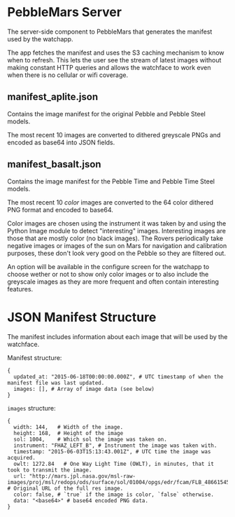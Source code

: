 # PebbleMars Server

The server-side component to PebbleMars that generates the manifest used by the watchapp.

The app fetches the manifest and uses the S3 caching mechanism to know when to refresh.  This lets the user see the stream of latest images without making constant HTTP queries and allows the watchface to work even when there is no cellular or wifi coverage.

## manifest_aplite.json

Contains the image manifest for the original Pebble and Pebble Steel models.

The most recent 10 images are converted to dithered greyscale PNGs and encoded as base64 into JSON fields.

## manifest_basalt.json

Contains the image manifest for the Pebble Time and Pebble Time Steel models.

The most recent 10 _color_ images are converted to the 64 color dithered PNG format and encoded to base64.

Color images are chosen using the instrument it was taken by and using the Python Image module to detect "interesting" images. Interesting images are those that are mostly color (no black images). The Rovers periodically take negative images or images of the sun on Mars for navigation and calibration purposes, these don't look very good on the Pebble so they are filtered out.

An option will be available in the configure screen for the watchapp to choose wether or not to show only color images or to also include the greyscale images as they are more frequent and often contain interesting features.

# JSON Manifest Structure

The manifest includes information about each image that will be used by the watchface.

Manifest structure:

```
{
  updated_at: "2015-06-18T00:00:00.000Z", # UTC timestamp of when the manifest file was last updated.
  images: [], # Array of image data (see below)
}
```

`images` structure:

```
{
  width: 144,   # Width of the image.
  height: 168,  # Height of the image
  sol: 1004,    # Which sol the image was taken on.
  instrument: "FHAZ_LEFT_B", # Instrument the image was taken with.
  timestamp: "2015-06-03T15:13:43.001Z", # UTC time the image was acquired.
  owlt: 1272.84   # One Way Light Time (OWLT), in minutes, that it took to transmit the image.
  url: "http://mars.jpl.nasa.gov/msl-raw-images/proj/msl/redops/ods/surface/sol/01004/opgs/edr/fcam/FLB_486615455EDR_F0481570FHAZ00323M_.JPG",  # Original URL of the full res image.
  color: false, # `true` if the image is color, `false` otherwise.
  data: "<base64>" # base64 encoded PNG data.
}
```

